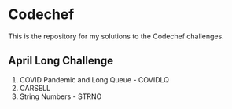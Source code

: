 # Codechef

This is the repository for my solutions to the Codechef challenges.

## April Long Challenge
1) COVID Pandemic and Long Queue - COVIDLQ
2) CARSELL
3) String Numbers - STRNO
